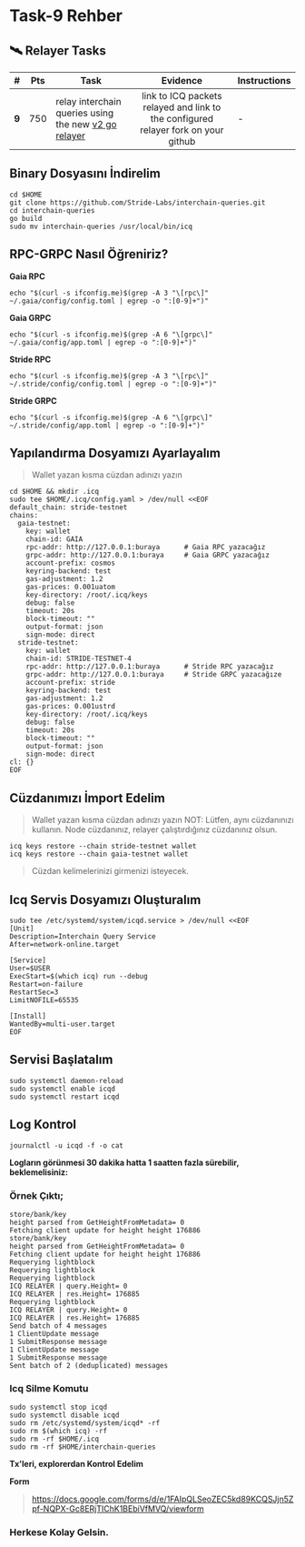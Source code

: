 # Task-9 Rehber

## 🛰  Relayer Tasks 

| #     | Pts |  Task                                                                                                             | Evidence                                                                           | Instructions      |
| ----- | --- | ----------------------------------------------------------------------------------------------------------------- |:----------------------------------------------------------------------------------:| ----------------- |
| **9** | 750 | relay interchain queries using the new [v2 go relayer](https://github.com/cosmos/relayer/releases/tag/v2.0.0-rc4) | link to ICQ packets relayed and link to the configured relayer fork on your github | - |

## Binary Dosyasını İndirelim
```
cd $HOME
git clone https://github.com/Stride-Labs/interchain-queries.git
cd interchain-queries
go build
sudo mv interchain-queries /usr/local/bin/icq
```

## RPC-GRPC Nasıl Öğreniriz?

**Gaia RPC**
```
echo "$(curl -s ifconfig.me)$(grep -A 3 "\[rpc\]" ~/.gaia/config/config.toml | egrep -o ":[0-9]+")"
```

**Gaia GRPC**
```
echo "$(curl -s ifconfig.me)$(grep -A 6 "\[grpc\]" ~/.gaia/config/app.toml | egrep -o ":[0-9]+")"
```

**Stride RPC**
```
echo "$(curl -s ifconfig.me)$(grep -A 3 "\[rpc\]" ~/.stride/config/config.toml | egrep -o ":[0-9]+")"
```

**Stride GRPC**
```
echo "$(curl -s ifconfig.me)$(grep -A 6 "\[grpc\]" ~/.stride/config/app.toml | egrep -o ":[0-9]+")"
```

## Yapılandırma Dosyamızı Ayarlayalım
> Wallet yazan kısma cüzdan adınızı yazın
```
cd $HOME && mkdir .icq
sudo tee $HOME/.icq/config.yaml > /dev/null <<EOF
default_chain: stride-testnet
chains:
  gaia-testnet:
    key: wallet
    chain-id: GAIA
    rpc-addr: http://127.0.0.1:buraya      # Gaia RPC yazacağız
    grpc-addr: http://127.0.0.1:buraya     # Gaia GRPC yazacağız
    account-prefix: cosmos
    keyring-backend: test
    gas-adjustment: 1.2
    gas-prices: 0.001uatom
    key-directory: /root/.icq/keys
    debug: false
    timeout: 20s
    block-timeout: ""
    output-format: json
    sign-mode: direct
  stride-testnet:
    key: wallet
    chain-id: STRIDE-TESTNET-4
    rpc-addr: http://127.0.0.1:buraya      # Stride RPC yazacağız
    grpc-addr: http://127.0.0.1:buraya     # Stride GRPC yazacağıze
    account-prefix: stride
    keyring-backend: test
    gas-adjustment: 1.2
    gas-prices: 0.001ustrd
    key-directory: /root/.icq/keys
    debug: false
    timeout: 20s
    block-timeout: ""
    output-format: json
    sign-mode: direct
cl: {}
EOF
```

## Cüzdanımızı İmport Edelim
> Wallet yazan kısma cüzdan adınızı yazın
> NOT: Lütfen, aynı cüzdanınızı kullanın. Node cüzdanınız, relayer çalıştırdığınız cüzdanınız olsun.
```
icq keys restore --chain stride-testnet wallet
icq keys restore --chain gaia-testnet wallet
```
> Cüzdan kelimelerinizi girmenizi isteyecek.

## Icq Servis Dosyamızı Oluşturalım
```
sudo tee /etc/systemd/system/icqd.service > /dev/null <<EOF
[Unit]
Description=Interchain Query Service
After=network-online.target

[Service]
User=$USER
ExecStart=$(which icq) run --debug
Restart=on-failure
RestartSec=3
LimitNOFILE=65535

[Install]
WantedBy=multi-user.target
EOF
```

## Servisi Başlatalım
```
sudo systemctl daemon-reload
sudo systemctl enable icqd
sudo systemctl restart icqd
```

## Log Kontrol
```
journalctl -u icqd -f -o cat
```

**Logların görünmesi 30 dakika hatta 1 saatten fazla sürebilir, beklemelisiniz:**

### Örnek Çıktı;
```
store/bank/key
height parsed from GetHeightFromMetadata= 0
Fetching client update for height height 176886
store/bank/key
height parsed from GetHeightFromMetadata= 0
Fetching client update for height height 176886
Requerying lightblock
Requerying lightblock
Requerying lightblock
ICQ RELAYER | query.Height= 0
ICQ RELAYER | res.Height= 176885
Requerying lightblock
ICQ RELAYER | query.Height= 0
ICQ RELAYER | res.Height= 176885
Send batch of 4 messages
1 ClientUpdate message
1 SubmitResponse message
1 ClientUpdate message
1 SubmitResponse message
Sent batch of 2 (deduplicated) messages
```

### Icq Silme Komutu
```
sudo systemctl stop icqd
sudo systemctl disable icqd
sudo rm /etc/systemd/system/icqd* -rf
sudo rm $(which icq) -rf
sudo rm -rf $HOME/.icq
sudo rm -rf $HOME/interchain-queries
```

**Tx'leri, explorerdan Kontrol Edelim**

**Form**
> https://docs.google.com/forms/d/e/1FAIpQLSeoZEC5kd89KCQSJjn5Zpf-NQPX-Gc8ERjTIChK1BEbiVfMVQ/viewform

### Herkese Kolay Gelsin.

